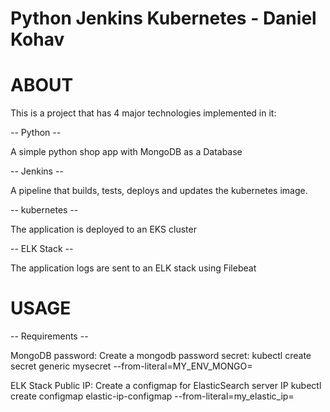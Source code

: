 # Python Jenkins Kubernetes - Daniel Kohav

# ABOUT
This is a project that has 4 major technologies implemented in it:

-- Python --

A simple python shop app with MongoDB as a Database

-- Jenkins --

A pipeline that builds, tests, deploys and updates the kubernetes image.

-- kubernetes --

The application is deployed to an EKS cluster

-- ELK Stack --

The application logs are sent to an ELK stack using Filebeat

# USAGE  
-- Requirements --

MongoDB password:
Create a mongodb password secret:
kubectl create secret generic mysecret --from-literal=MY_ENV_MONGO=<my mongo password>

ELK Stack Public IP:
Create a configmap for ElasticSearch server IP
kubectl create configmap elastic-ip-configmap --from-literal=my_elastic_ip=<my ELK ip>
